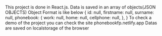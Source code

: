 This project is done in React.js.
Data is saved in an array of objects(JSON OBJECTS)
Object Format is like below
{
id: null,
firstname: null,
surname: null,
phonebook: {
work: null,
home: null,
cellphone: null,
},
}
To check a demo of the project you can check the site
phonebookfp.netlify.app
Datas are saved on localstorage of the browser

